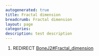 ```yaml
---
autogenerated: true
title: Fractal dimension
breadcrumb: Fractal dimension
layout: page
categories: 
description: test description
---
```


1.  REDIRECT [BoneJ2\#Fractal\_dimension](BoneJ2#Fractal_dimension )
